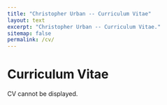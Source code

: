 ```yaml
---
title: "Christopher Urban -- Curriculum Vitae"
layout: text
excerpt: "Christopher Urban -- Curriculum Vitae."
sitemap: false
permalink: /cv/
---
```


# Curriculum Vitae

<object width="810px" height="900px" type="application/pdf" data="{{ site.url }}{{ site.baseurl }}/images/cv.pdf?#zoom=100&navpanes=0">
    <p>CV cannot be displayed.</p>
</object>

